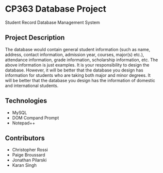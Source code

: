 # CP363 Database Project
Student Record Database Management System

## Project Description
The database  would  contain  general  student  information  (such  as  name,  address, contact information, admission year, courses, major(s) etc.), attendance information, grade information, scholarship information, etc. The above information is just examples. It is your responsibility to design the database. However, it will be better that the database you design has information for students who are taking both major and minor degrees. It will be better that the database you design has the information of domestic and international students. 

## Technologies
* MySQL
* DOM Compand Prompt
* Notepad++

## Contributors 
* Christopher Rossi
* Paige Broussard
* Jonathan Pilarski
* Karan Singh
